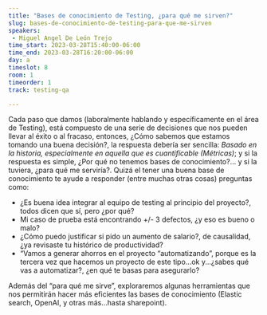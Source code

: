 ```yaml
---
title: "Bases de conocimiento de Testing, ¿para qué me sirven?"
slug: bases-de-conocimiento-de-testing-para-que-me-sirven
speakers:
 - Miguel Angel De León Trejo
time_start: 2023-03-28T15:40:00-06:00
time_end: 2023-03-28T16:20:00-06:00
day: a
timeslot: 8
room: 1
timeorder: 1
track: testing-qa

---
```


Cada paso que damos (laboralmente hablando y específicamente en el área de Testing), está compuesto de una serie de decisiones que nos pueden llevar al éxito o al fracaso, entonces, ¿Cómo sabemos que estamos tomando una buena decisión?, la respuesta debería ser sencilla: *Basado en la historia, especialmente en aquella que es cuantificable (Métricas)*; y si la respuesta es simple, ¿Por qué no tenemos bases de conocimiento?... y si la tuviera, ¿para qué me serviría?.
Quizá el tener una buena base de conocimiento te ayude a responder (entre muchas otras cosas) preguntas como:
- ¿Es buena idea integrar al equipo de testing al principio del proyecto?, todos dicen que sí, pero ¿por qué?
- Mi caso de prueba está encontrando +/- 3 defectos, ¿y eso es bueno o malo?
- ¿Cómo puedo justificar si pido un aumento de salario?, de causalidad, ¿ya revisaste tu histórico de productividad?
- “Vamos a generar ahorros en el proyecto “automatizando”, porque es la tercera vez que hacemos un proyecto de este tipo...ok y...¿sabes qué vas a automatizar?, ¿en qué te basas para asegurarlo?

Además del “para qué me sirve”, exploraremos algunas herramientas que nos permitirán hacer más eficientes las bases de conocimiento (Elastic search, OpenAI, y otras más…hasta sharepoint).